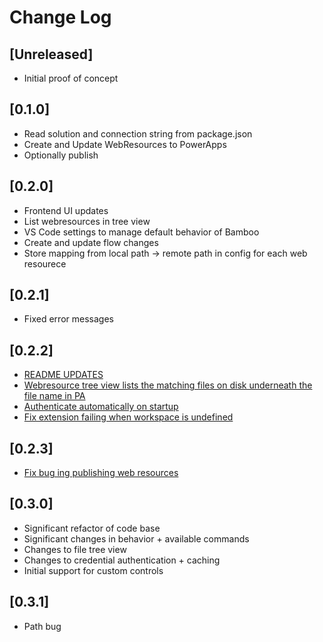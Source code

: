# Change Log

## [Unreleased]

- Initial proof of concept

## [0.1.0]

- Read solution and connection string from package.json
- Create and Update WebResources to PowerApps
- Optionally publish 

## [0.2.0]

- Frontend UI updates
- List webresources in tree view
- VS Code settings to manage default behavior of Bamboo
- Create and update flow changes
- Store mapping from local path -> remote path in config for each web resourece

## [0.2.1]

- Fixed error messages

## [0.2.2]

- [README UPDATES](https://github.com/Root16/bamboo/issues/43)
- [Webresource tree view lists the matching files on disk underneath the file name in PA](https://github.com/Root16/bamboo/issues/42)
- [Authenticate automatically on startup](https://github.com/Root16/bamboo/issues/41)
- [Fix extension failing when workspace is undefined](https://github.com/Root16/bamboo/issues/40)

## [0.2.3]
- [Fix bug ing publishing web resources](https://github.com/Root16/bamboo/issues/47)

## [0.3.0]
- Significant refactor of code base
- Significant changes in behavior + available commands
- Changes to file tree view
- Changes to credential authentication + caching
- Initial support for custom controls 

## [0.3.1]
- Path bug